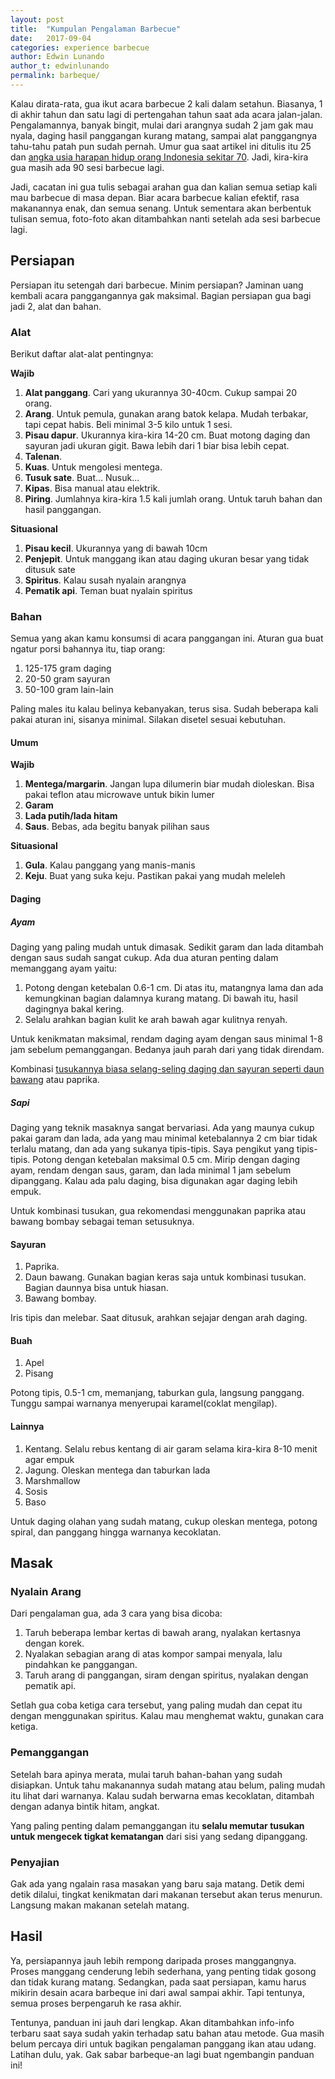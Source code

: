 ```yaml
---
layout: post
title:  "Kumpulan Pengalaman Barbecue"
date:   2017-09-04
categories: experience barbecue
author: Edwin Lunando
author_t: edwinlunando
permalink: barbeque/
---
```


Kalau dirata-rata, gua ikut acara barbecue 2 kali dalam setahun. Biasanya, 1 di akhir tahun dan satu lagi di pertengahan tahun saat ada acara jalan-jalan. Pengalamannya, banyak bingit, mulai dari arangnya sudah 2 jam gak mau nyala, daging hasil panggangan kurang matang, sampai alat panggangnya tahu-tahu patah pun sudah pernah. Umur gua saat artikel ini ditulis itu 25 dan [angka usia harapan hidup orang Indonesia sekitar 70][2]. Jadi, kira-kira gua masih ada 90 sesi barbecue lagi.

Jadi, cacatan ini gua tulis sebagai arahan gua dan kalian semua setiap kali mau barbecue di masa depan. Biar acara barbecue kalian efektif, rasa makanannya enak, dan semua senang. Untuk sementara akan berbentuk tulisan semua, foto-foto akan ditambahkan nanti setelah ada sesi barbecue lagi.

## Persiapan

Persiapan itu setengah dari barbecue. Minim persiapan? Jaminan uang kembali acara panggangannya gak maksimal. Bagian persiapan gua bagi jadi 2, alat dan bahan.

### Alat

Berikut daftar alat-alat pentingnya:

**Wajib**

1. **Alat panggang**. Cari yang ukurannya 30-40cm. Cukup sampai 20 orang.
1. **Arang**. Untuk pemula, gunakan arang batok kelapa. Mudah terbakar, tapi cepat habis. Beli minimal 3-5 kilo untuk 1 sesi.
1. **Pisau dapur**. Ukurannya kira-kira 14-20 cm. Buat motong daging dan sayuran jadi ukuran gigit. Bawa lebih dari 1 biar bisa lebih cepat.
1. **Talenan**.
1. **Kuas**. Untuk mengolesi mentega.
1. **Tusuk sate**. Buat... Nusuk...
1. **Kipas**. Bisa manual atau elektrik.
1. **Piring**. Jumlahnya kira-kira 1.5 kali jumlah orang. Untuk taruh bahan dan hasil panggangan.

**Situasional**

1. **Pisau kecil**. Ukurannya yang di bawah 10cm
1. **Penjepit**. Untuk manggang ikan atau daging ukuran besar yang tidak ditusuk sate
1. **Spiritus**. Kalau susah nyalain arangnya
1. **Pematik api**. Teman buat nyalain spiritus

### Bahan

Semua yang akan kamu konsumsi di acara panggangan ini. Aturan gua buat ngatur porsi bahannya itu, tiap orang:

1. 125-175 gram daging
1. 20-50 gram sayuran
1. 50-100 gram lain-lain

Paling males itu kalau belinya kebanyakan, terus sisa. Sudah beberapa kali pakai aturan ini, sisanya minimal. Silakan disetel sesuai kebutuhan.

#### Umum

**Wajib**

1. **Mentega/margarin**. Jangan lupa dilumerin biar mudah dioleskan. Bisa pakai teflon atau microwave untuk bikin lumer
1. **Garam**
1. **Lada putih/lada hitam**
1. **Saus**. Bebas, ada begitu banyak pilihan saus

**Situasional**

1. **Gula**. Kalau panggang yang manis-manis
1. **Keju**. Buat yang suka keju. Pastikan pakai yang mudah meleleh

#### Daging

##### Ayam

Daging yang paling mudah untuk dimasak. Sedikit garam dan lada ditambah dengan saus sudah sangat cukup. Ada dua aturan penting dalam memanggang ayam yaitu:

1. Potong dengan ketebalan 0.6-1 cm. Di atas itu, matangnya lama dan ada kemungkinan bagian dalamnya kurang matang. Di bawah itu, hasil dagingnya bakal kering.
1. Selalu arahkan bagian kulit ke arah bawah agar kulitnya renyah.

Untuk kenikmatan maksimal, rendam daging ayam dengan saus minimal 1-8 jam sebelum pemanggangan. Bedanya jauh parah dari yang tidak direndam.

Kombinasi [tusukannya biasa selang-seling daging dan sayuran seperti daun bawang][1] atau paprika.

##### Sapi

Daging yang teknik masaknya sangat bervariasi. Ada yang maunya cukup pakai garam dan lada, ada yang mau minimal ketebalannya 2 cm biar tidak terlalu matang, dan ada yang sukanya tipis-tipis. Saya pengikut yang tipis-tipis. Potong dengan ketebalan maksimal 0.5 cm. Mirip dengan daging ayam, rendam dengan saus, garam, dan lada minimal 1 jam sebelum dipanggang. Kalau ada palu daging, bisa digunakan agar daging lebih empuk.

Untuk kombinasi tusukan, gua rekomendasi menggunakan paprika atau bawang bombay sebagai teman setusuknya.

#### Sayuran

1. Paprika.
1. Daun bawang. Gunakan bagian keras saja untuk kombinasi tusukan. Bagian daunnya bisa untuk hiasan.
1. Bawang bombay.

Iris tipis dan melebar. Saat ditusuk, arahkan sejajar dengan arah daging.

#### Buah

1. Apel
1. Pisang

Potong tipis, 0.5-1 cm, memanjang, taburkan gula, langsung panggang. Tunggu sampai warnanya menyerupai karamel(coklat mengilap).

#### Lainnya

1. Kentang. Selalu rebus kentang di air garam selama kira-kira 8-10 menit agar empuk
1. Jagung. Oleskan mentega dan taburkan lada
1. Marshmallow
1. Sosis
1. Baso

Untuk daging olahan yang sudah matang, cukup oleskan mentega, potong spiral, dan panggang hingga warnanya kecoklatan.

## Masak

### Nyalain Arang

Dari pengalaman gua, ada 3 cara yang bisa dicoba:

1. Taruh beberapa lembar kertas di bawah arang, nyalakan kertasnya dengan korek.
1. Nyalakan sebagian arang di atas kompor sampai menyala, lalu pindahkan ke panggangan.
1. Taruh arang di panggangan, siram dengan spiritus, nyalakan dengan pematik api.

Setlah gua coba ketiga cara tersebut, yang paling mudah dan cepat itu dengan menggunakan spiritus. Kalau mau menghemat waktu, gunakan cara ketiga.

### Pemanggangan

Setelah bara apinya merata, mulai taruh bahan-bahan yang sudah disiapkan. Untuk tahu makanannya sudah matang atau belum, paling mudah itu lihat dari warnanya. Kalau sudah berwarna emas kecoklatan, ditambah dengan adanya bintik hitam, angkat.

Yang paling penting dalam pemanggangan itu **selalu memutar tusukan untuk mengecek tigkat kematangan** dari sisi yang sedang dipanggang.

### Penyajian

Gak ada yang ngalain rasa masakan yang baru saja matang. Detik demi detik dilalui, tingkat kenikmatan dari makanan tersebut akan terus menurun. Langsung makan makanan setelah matang.

## Hasil

Ya, persiapannya jauh lebih rempong daripada proses manggangnya. Proses manggang cenderung lebih sederhana, yang penting tidak gosong dan tidak kurang matang. Sedangkan, pada saat persiapan, kamu harus mikirin desain acara barbeque ini dari awal sampai akhir. Tapi tentunya, semua proses berpengaruh ke rasa akhir.

Tentunya, panduan ini jauh dari lengkap. Akan ditambahkan info-info terbaru saat saya sudah yakin terhadap satu bahan atau metode. Gua masih belum percaya diri untuk bagikan pengalaman panggang ikan atau udang. Latihan dulu, yak. Gak sabar barbeque-an lagi buat ngembangin panduan ini!

[0]:    https://www.youtube.com/watch?v=3MOj3XDBP6U
[1]:    https://1tess.wordpress.com/2008/08/06/yakitori-negima/
[2]:    https://data.worldbank.org/indicator/SP.DYN.LE00.IN
